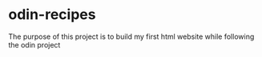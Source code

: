 # odin-recipes
The purpose of this project is to build my first html website while following the odin project
